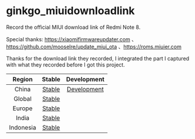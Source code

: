 # ginkgo_miuidownloadlink

Record the official MIUI download link of Redmi Note 8.

Special thanks:
https://xiaomifirmwareupdater.com 、https://github.com/mooselre/update_miui_ota 、https://roms.miuier.com 

Thanks for the download link they recorded, I integrated the part I captured with what they recorded before I got this project.

| Region | Stable | Development |
| :----: | :----: | :----: |
|China|[Stable](https://github.com/Kifranei/ginkgo_miuidownloadlink/blob/main/stable/CN.md)|[Development](https://github.com/Kifranei/ginkgo_miuidownloadlink/blob/main/development/CN.md)
|Global|[Stable](https://github.com/Kifranei/ginkgo_miuidownloadlink/blob/main/stable/MI.md)|
|Europe|[Stable](https://github.com/Kifranei/ginkgo_miuidownloadlink/blob/main/stable/EEA.md)|
|India|[Stable](https://github.com/Kifranei/ginkgo_miuidownloadlink/blob/main/stable/IN.md)|
|Indonesia|[Stable](https://github.com/Kifranei/ginkgo_miuidownloadlink/blob/main/stable/ID.md)|
